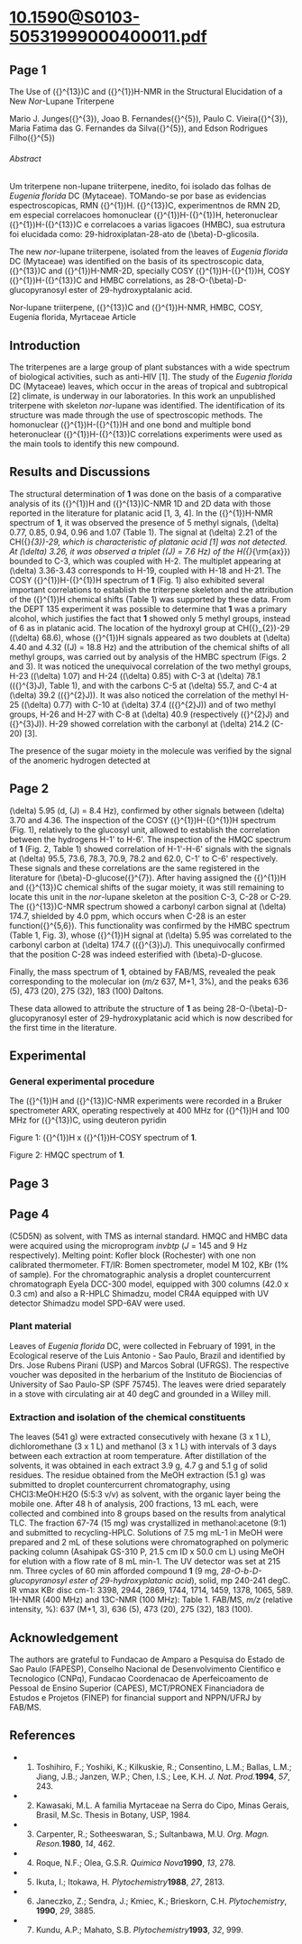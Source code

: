 # 10.1590@S0103-50531999000400011.pdf

## Page 1

The Use of \({}^{13}\)C and \({}^{1}\)H-NMR in the Structural Elucidation of a New _Nor_-Lupane Triterpene

Mario J. Junges\({}^{3}\), Joao B. Fernandes\({}^{5}\), Paulo C. Vieira\({}^{3}\), Maria Fatima das G. Fernandes da Silva\({}^{5}\), and Edson Rodrigues Filho\({}^{5}\)

###### Abstract

Um triterpene non-lupane triiterpene, inedito, foi isolado das folhas de _Eugenia florida_ DC (Mytaceae). TOMando-se por base as evidencias espectroscopicas, RMN \({}^{1}\)H. \({}^{13}\)C, experimentnos de RMN 2D, em especial correlacoes homonuclear \({}^{1}\)H-\({}^{1}\)H, heteronuclear \({}^{1}\)H-\({}^{13}\)C e correlacoes a varias ligacoes (HMBC), sua estrutura foi elucidada como: 29-hidroxiplatan-28-ato de \(\beta\)-D-glicosila.

The new _nor_-lupane triiterpene, isolated from the leaves of _Eugenia florida_ DC (Mytaceae) was identified on the basis of its spectroscopic data, \({}^{13}\)C and \({}^{1}\)H-NMR-2D, specially COSY \({}^{1}\)H-\({}^{1}\)H, COSY \({}^{1}\)H-\({}^{13}\)C and HMBC correlations, as 28-O-\(\beta\)-D-glucopyranosyl ester of 29-hydroxyptalanic acid.

Nor-lupane triiterpene, \({}^{13}\)C and \({}^{1}\)H-NMR, HMBC, COSY, Eugenia florida, Myrtaceae Article

## Introduction

The triterpenes are a large group of plant substances with a wide spectrum of biological activities, such as anti-HIV [1]. The study of the _Eugenia florida_ DC (Mytaceae) leaves, which occur in the areas of tropical and subtropical [2] climate, is underway in our laboratories. In this work an unpublished triterpene with skeleton _nor_-lupane was identified. The identification of its structure was made through the use of spectroscopic methods. The homonuclear \({}^{1}\)H-\({}^{1}\)H and one bond and multiple bond heteronuclear \({}^{1}\)H-\({}^{13}\)C correlations experiments were used as the main tools to identify this new compound.

## Results and Discussions

The structural determination of **1** was done on the basis of a comparative analysis of its \({}^{1}\)H and \({}^{13}\)C-NMR 1D and 2D data with those reported in the literature for platanic acid [1, 3, 4]. In the \({}^{1}\)H-NMR spectrum of **1**, it was observed the presence of 5 methyl signals, \(\delta\) 0.77, 0.85, 0.94, 0.96 and 1.07 (Table 1). The signal at \(\delta\) 2.21 of the CH\({}_{3}\)-29, which is characteristic of platanic acid [1] was not detected. At \(\delta\) 3.26, it was observed a triplet (\(J\) = 7.6 Hz) of the H\({}_{\rm{ax}}\) bounded to C-3, which was coupled with H-2. The multiplet appearing at \(\delta\) 3.36-3.43 corresponds to H-19, coupled with H-18 and H-21. The COSY \({}^{1}\)H-\({}^{1}\)H spectrum of **1** (Fig. 1) also exhibited several important correlations to establish the triterpene skeleton and the attribution of the \({}^{1}\)H chemical shifts (Table 1) was supported by these data. From the DEPT 135 experiment it was possible to determine that **1** was a primary alcohol, which justifies the fact that **1** showed only 5 methyl groups, instead of 6 as in platanic acid. The location of the hydroxyl group at CH\({}_{2}\)-29 (\(\delta\) 68.6), whose \({}^{1}\)H signals appeared as two doublets at \(\delta\) 4.40 and 4.32 (\(J\) = 18.8 Hz) and the attribution of the chemical shifts of all methyl groups, was carried out by analysis of the HMBC spectrum (Figs. 2 and 3). It was noticed the unequivocal correlation of the two methyl groups, H-23 (\(\delta\) 1.07) and H-24 (\(\delta\) 0.85) with C-3 at \(\delta\) 78.1 (\({}^{3}J\), Table 1), and with the carbons C-5 at \(\delta\) 55.7, and C-4 at \(\delta\) 39.2 (\({}^{2}J\)). It was also noticed the correlation of the methyl H-25 (\(\delta\) 0.77) with C-10 at \(\delta\) 37.4 (\({}^{2}J\)) and of two methyl groups, H-26 and H-27 with C-8 at \(\delta\) 40.9 (respectively \({}^{2}J\) and \({}^{3}J\)). H-29 showed correlation with the carbonyl at \(\delta\) 214.2 (C-20) [3].

The presence of the sugar moiety in the molecule was verified by the signal of the anomeric hydrogen detected at 

## Page 2

\(\delta\) 5.95 (d, \(J\) = 8.4 Hz), confirmed by other signals between \(\delta\) 3.70 and 4.36. The inspection of the COSY \({}^{1}\)H-\({}^{1}\)H spectrum (Fig. 1), relatively to the glucosyl unit, allowed to establish the correlation between the hydrogens H-1' to H-6'. The inspection of the HMQC spectrum of **1** (Fig. 2, Table 1) showed correlation of H-1'-H-6' signals with the signals at \(\delta\) 95.5, 73.6, 78.3, 70.9, 78.2 and 62.0, C-1' to C-6' respectively. These signals and these correlations are the same registered in the literature for \(\beta\)-D-glucose\({}^{7}\). After having assigned the \({}^{1}\)H and \({}^{13}\)C chemical shifts of the sugar moiety, it was still remaining to locate this unit in the _nor_-lupane skeleton at the position C-3, C-28 or C-29. The \({}^{13}\)C-NMR spectrum showed a carbonyl carbon signal at \(\delta\) 174.7, shielded by 4.0 ppm, which occurs when C-28 is an ester function\({}^{5,6}\). This functionality was confirmed by the HMBC spectrum (Table 1, Fig. 3), whose \({}^{1}\)H signal at \(\delta\) 5.95 was correlated to the carbonyl carbon at \(\delta\) 174.7 (\({}^{3}\)_J_). This unequivocally confirmed that the position C-28 was indeed esterified with \(\beta\)-D-glucose.

Finally, the mass spectrum of **1**, obtained by FAB/MS, revealed the peak corresponding to the molecular ion (_m/z_ 637, M+1, 3%), and the peaks 636 (5), 473 (20), 275 (32), 183 (100) Daltons.

These data allowed to attribute the structure of **1** as being 28-O-\(\beta\)-D-glucopyranosyl ester of 29-hydroxyplatanic acid which is now described for the first time in the literature.

## Experimental

### General experimental procedure

The \({}^{1}\)H and \({}^{13}\)C-NMR experiments were recorded in a Bruker spectrometer ARX, operating respectively at 400 MHz for \({}^{1}\)H and 100 MHz for \({}^{13}\)C, using deuteron pyridin

Figure 1: \({}^{1}\)H x \({}^{1}\)H-COSY spectrum of **1**.

Figure 2: HMQC spectrum of **1**.



## Page 3



## Page 4

(C5D5N) as solvent, with TMS as internal standard. HMQC and HMBC data were acquired using the microprogram _invbtp_ (_J_ = 145 and 9 Hz respectively). Melting point: Kofler block (Rochester) with one non calibrated thermometer. FT/IR: Bomen spectrometer, model M 102, KBr (1% of sample). For the chromatographic analysis a droplet countercurrent chromatograph Eyela DCC-300 model, equipped with 300 columns (42.0 x 0.3 cm) and also a R-HPLC Shimadzu, model CR4A equipped with UV detector Shimadzu model SPD-6AV were used.

### Plant material

Leaves of _Eugenia florida_ DC, were collected in February of 1991, in the Ecological reserve of the Luis Antonio - Sao Paulo, Brazil and identified by Drs. Jose Rubens Pirani (USP) and Marcos Sobral (UFRGS). The respective voucher was deposited in the herbarium of the Instituto de Biociencias of University of Sao Paulo-SP (SPF 75745). The leaves were dried separately in a stove with circulating air at 40 degC and grounded in a Willey mill.

### Extraction and isolation of the chemical constituents

The leaves (541 g) were extracted consecutively with hexane (3 x 1 L), dichloromethane (3 x 1 L) and methanol (3 x 1 L) with intervals of 3 days between each extraction at room temperature. After distillation of the solvents, it was obtained in each extract 3.9 g, 4.7 g and 5.1 g of solid residues. The residue obtained from the MeOH extraction (5.1 g) was submitted to droplet countercurrent chromatography, using CHCl3:MeOH:H2O (5:5:3 v/v) as solvent, with the organic layer being the mobile one. After 48 h of analysis, 200 fractions, 13 mL each, were collected and combined into 8 groups based on the results from analytical TLC. The fraction 67-74 (15 mg) was crystallized in methanol:acetone (9:1) and submitted to recycling-HPLC. Solutions of 7.5 mg mL-1 in MeOH were prepared and 2 mL of these solutions were chromatographed on polymeric packing column (Asahipak GS-310 P, 21.5 cm ID x 50.0 cm L) using MeOH for elution with a flow rate of 8 mL min-1. The UV detector was set at 215 nm. Three cycles of 60 min afforded compound **1** (9 mg, _28-O-b-D-glucopyranosyl ester of 29-hydroxyplatanic acid_), solid, mp 240-241 degC. IR vmax KBr disc cm-1: 3398, 2944, 2869, 1744, 1714, 1459, 1378, 1065, 589. 1H-NMR (400 MHz) and 13C-NMR (100 MHz): Table 1. FAB/MS, _m/z_ (relative intensity, %): 637 (M+1, 3), 636 (5), 473 (20), 275 (32), 183 (100).

## Acknowledgement

The authors are grateful to Fundacao de Amparo a Pesquisa do Estado de Sao Paulo (FAPESP), Conselho Nacional de Desenvolvimento Cientifico e Tecnologico (CNPq), Fundacao Coordenacao de Aperfeicoamento de Pessoal de Ensino Superior (CAPES), MCT/PRONEX Financiadora de Estudos e Projetos (FINEP) for financial support and NPPN/UFRJ by FAB/MS.

## References

- 1. Toshihiro, F.; Yoshiki, K.; Kilkuskie, R.; Consentino, L.M.; Ballas, L.M.; Jiang, J.B.; Janzen, W.P.; Chen, I.S.; Lee, K.H. _J. Nat. Prod._**1994**, _57_, 243.
- 2. Kawasaki, M.L. A familia Myrtaceae na Serra do Cipo, Minas Gerais, Brasil, M.Sc. Thesis in Botany, USP, 1984.
- 3. Carpenter, R.; Sotheeswaran, S.; Sultanbawa, M.U. _Org. Magn. Reson._**1980**, _14_, 462.
- 4. Roque, N.F.; Olea, G.S.R. _Quimica Nova_**1990**, _13_, 278.
- 5. Ikuta, I.; Itokawa, H. _Plytochemistry_**1988**, _27_, 2813.
- 6. Janeczko, Z.; Sendra, J.; Kmiec, K.; Brieskorn, C.H. _Plytochemistry_, **1990**, _29_, 3885.
- 7. Kundu, A.P.; Mahato, S.B. _Plytochemistry_**1993**, _32_, 999.


